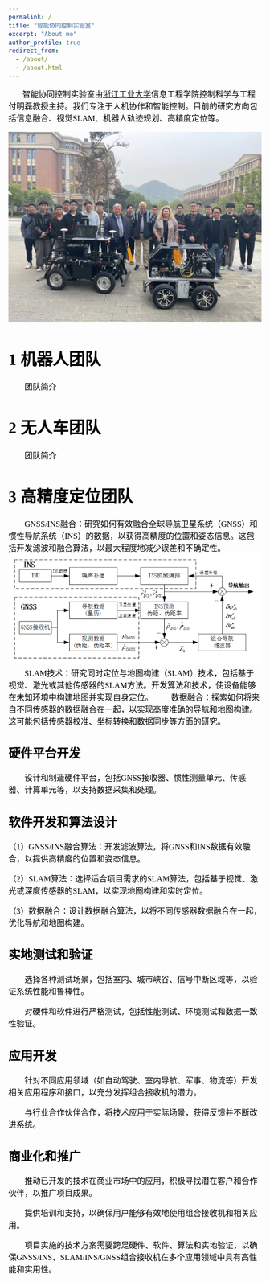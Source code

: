 ```yaml
---
permalink: /
title: "智能协同控制实验室"
excerpt: "About me"
author_profile: true
redirect_from: 
  - /about/
  - /about.html
---
```


&emsp;&emsp;<font color=black size=3 font face="微软雅黑" >智能协同控制实验室由[浙江工业大学](https://www.zjut.edu.cn/)信息工程学院控制科学与工程付明磊教授主持。我们专注于人机协作和智能控制。目前的研究方向包括信息融合、视觉SLAM、机器人轨迹规划、高精度定位等。

![Editing a markdown file for a talk](/images/Team2.jpg)

1 机器人团队
======
&emsp;&emsp;<font color=black size=3 font face="微软雅黑" >团队简介

2 无人车团队
======
&emsp;&emsp;<font color=black size=3 font face="微软雅黑" >团队简介

3 高精度定位团队
======
&emsp;&emsp;<font color=black size=3 font face="微软雅黑" >GNSS/INS融合：研究如何有效融合全球导航卫星系统（GNSS）和惯性导航系统（INS）的数据，以获得高精度的位置和姿态信息。这包括开发滤波和融合算法，以最大程度地减少误差和不确定性。
![Editing a markdown file for a talk](/images/RTK/GNSS-INS.png)
&emsp;&emsp;<font color=black size=3 font face="微软雅黑" >SLAM技术：研究同时定位与地图构建（SLAM）技术，包括基于视觉、激光或其他传感器的SLAM方法。开发算法和技术，使设备能够在未知环境中构建地图并实现自身定位。
&emsp;&emsp;<font color=black size=3 font face="微软雅黑" >数据融合：探索如何将来自不同传感器的数据融合在一起，以实现高度准确的导航和地图构建。这可能包括传感器校准、坐标转换和数据同步等方面的研究。

硬件平台开发
------
&emsp;&emsp;<font color=black size=3 font face="微软雅黑" >设计和制造硬件平台，包括GNSS接收器、惯性测量单元、传感器、计算单元等，以支持数据采集和处理。

软件开发和算法设计
------
（1）GNSS/INS融合算法：开发滤波算法，将GNSS和INS数据有效融合，以提供高精度的位置和姿态信息。

（2）SLAM算法：选择适合项目需求的SLAM算法，包括基于视觉、激光或深度传感器的SLAM，以实现地图构建和实时定位。

（3）数据融合：设计数据融合算法，以将不同传感器数据融合在一起，优化导航和地图构建。

实地测试和验证
------
&emsp;&emsp;<font color=black size=3 font face="微软雅黑" >选择各种测试场景，包括室内、城市峡谷、信号中断区域等，以验证系统性能和鲁棒性。

&emsp;&emsp;<font color=black size=3 font face="微软雅黑" >对硬件和软件进行严格测试，包括性能测试、环境测试和数据一致性验证。

应用开发
------
&emsp;&emsp;<font color=black size=3 font face="微软雅黑" >针对不同应用领域（如自动驾驶、室内导航、军事、物流等）开发相关应用程序和接口，以充分发挥组合接收机的潜力。

&emsp;&emsp;<font color=black size=3 font face="微软雅黑" >与行业合作伙伴合作，将技术应用于实际场景，获得反馈并不断改进系统。

商业化和推广
------
&emsp;&emsp;<font color=black size=3 font face="微软雅黑" >推动已开发的技术在商业市场中的应用，积极寻找潜在客户和合作伙伴，以推广项目成果。

&emsp;&emsp;<font color=black size=3 font face="微软雅黑" >提供培训和支持，以确保用户能够有效地使用组合接收机和相关应用。

&emsp;&emsp;<font color=black size=3 font face="微软雅黑" >项目实施的技术方案需要跨足硬件、软件、算法和实地验证，以确保GNSS/INS、SLAM/INS/GNSS组合接收机在多个应用领域中具有高性能和实用性。



